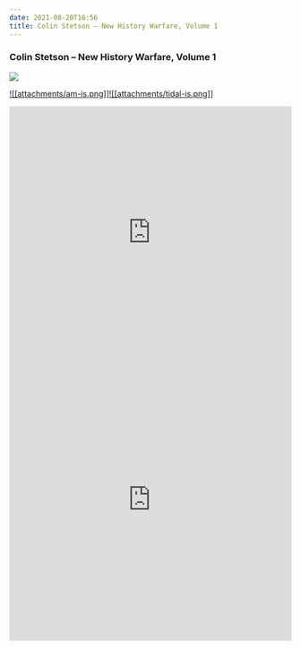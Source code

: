 ```yaml
---
date: 2021-08-20T16:56
title: Colin Stetson – New History Warfare, Volume 1
---
```

### Colin Stetson – New History Warfare, Volume 1
[![](https://img.discogs.com/yGdwsv8zQKFhPoI_iqXwvOx3Irs=/fit-in/450x450/filters:strip_icc():format(jpeg):mode_rgb():quality(90)/discogs-images/R-3747973-1354847571-9193.jpeg.jpg)][1] 

[1]: https://www.discogs.com/release/3747973
[2]: https://music.apple.com/us/album/294145269
[3]: https://listen.tidal.com/album/39581572

[![[attachments/am-is.png]]][2][![[attachments/tidal-is.png]]][3]

<iframe allow="autoplay *; encrypted-media *; fullscreen *" frameborder="0" height="450" style="width:100%;max-width:660px;overflow:hidden;background:transparent;" sandbox="allow-forms allow-popups allow-same-origin allow-scripts allow-storage-access-by-user-activation allow-top-navigation-by-user-activation" src="https://embed.music.apple.com/us/album/turn-blue/294145269"></iframe>
<div style="position: relative; padding-bottom: 100%; height: 0; overflow: hidden; max-width: 100%;"><iframe src="https://embed.tidal.com/albums/39581572?layout=gridify" frameborder= "0" allowfullscreen style="position: absolute; top: 0; left: 0; width: 100%; height: 1px; min-height: 100%; margin: 0 auto;"></iframe></div>